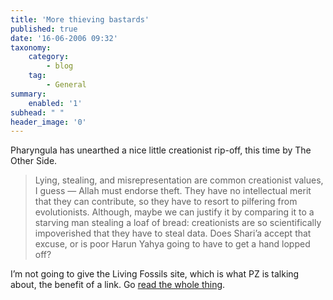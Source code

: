 ```yaml
---
title: 'More thieving bastards'
published: true
date: '16-06-2006 09:32'
taxonomy:
    category:
        - blog
    tag:
        - General
summary:
    enabled: '1'
subhead: " "
header_image: '0'
---
```


Pharyngula has unearthed a nice little creationist rip-off, this time by The Other Side.


> Lying, stealing, and misrepresentation are common creationist values, I guess — Allah must endorse theft. They have no intellectual merit that they can contribute, so they have to resort to pilfering from evolutionists. Although, maybe we can justify it by comparing it to a starving man stealing a loaf of bread: creationists are so scientifically impoverished that they have to steal data. Does Shari’a accept that excuse, or is poor Harun Yahya going to have to get a hand lopped off?

I’m not going to give the Living Fossils site, which is what PZ is talking about, the benefit of a link. Go [read the whole thing](https://web.archive.org/web/20060622070321/https://scienceblogs.com/pharyngula/2006/06/creationist_amorality.php).
